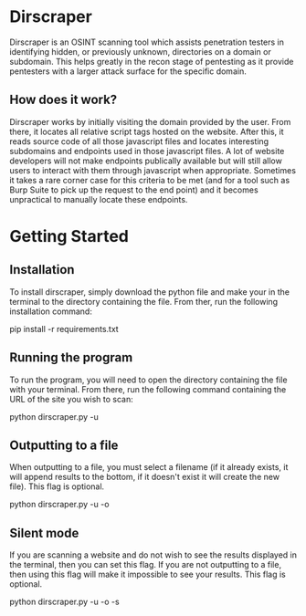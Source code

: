 # Dirscraper
Dirscraper is an OSINT scanning tool which assists penetration testers in identifying hidden, or previously unknown, directories on a domain or subdomain. This helps greatly in the recon stage of pentesting as it provide pentesters with a larger attack surface for the specific domain.

## How does it work?
Dirscraper works by initially visiting the domain provided by the user. From there, it locates all relative script tags hosted on the website. After this, it reads source code of all those javascript files and locates interesting subdomains and endpoints used in those javascript files. A lot of website developers will not make endpoints publically available but will still allow users to interact with them through javascript when appropriate. Sometimes it takes a rare corner case for this criteria to be met (and for a tool such as Burp Suite to pick up the request to the end point) and it becomes unpractical to manually locate these endpoints.

# Getting Started
## Installation
To install dirscraper, simply download the python file and make your in the terminal to the directory containing the file. From ther, run the following installation command:

  pip install -r requirements.txt
  
## Running the program
To run the program, you will need to open the directory containing the file with your terminal. From there, run the following command containing the URL of the site you wish to scan:

  python dirscraper.py -u <URL>
  
## Outputting to a file
When outputting to a file, you must select a filename (if it already exists, it will append results to the bottom, if it doesn't exist it will create the new file). This flag is optional.

  python dirscraper.py -u <URL> -o <FILE>
  
## Silent mode
If you are scanning a website and do not wish to see the results displayed in the terminal, then you can set this flag. If you are not outputting to a file, then using this flag will make it impossible to see your results. This flag is optional.

  python dirscraper.py -u <URL> -o <FILE> -s
